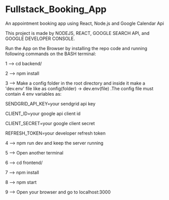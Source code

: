 # Fullstack_Booking_App
An appointment booking app using React, Node.js and Google Calendar Api

This project is made by NODEJS, REACT, GOOGLE SEARCH API, and GOOGLE DEVELOPER CONSOLE.

Run the App on the Browser by installing the repo code and running following commands on the BASH terminal:

1 -->  cd backend/

2 -->  npm install

3 --> Make a config folder in the root directory and inside it make a 'dev.env' file like as config(folder) -> dev.env(file) .The config file must contain 4 env variables as:
 
   SENDGRID_API_KEY=your sendgrid api key
 
   CLIENT_ID=your google api client id
 
   CLIENT_SECRET=your google client secret
 
   REFRESH_TOKEN=your developer refresh token
  
 
 
4 --> npm run dev and keep the server running

5 --> Open another terminal

6 --> cd frontend/

7 --> npm install

8 --> npm start

9 --> Open your browser and go to localhost:3000 

